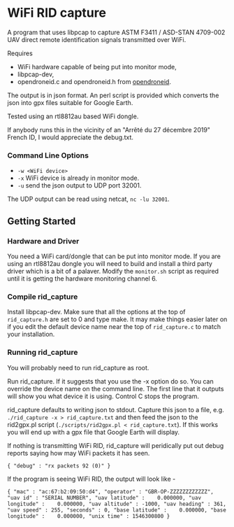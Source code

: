 # WiFi RID capture
A program that uses libpcap to capture ASTM F3411 / ASD-STAN 4709-002 UAV direct remote identification signals transmitted over WiFi.

Requires 
  * WiFi hardware capable of being put into monitor mode,
  * libpcap-dev,
  * opendroneid.c and opendroneid.h from [opendroneid](https://github.com/opendroneid/opendroneid-core-c/tree/master/libopendroneid).

The output is in json format. An perl script is provided which converts the json into gpx files suitable for Google Earth.

Tested using an rtl8812au based WiFi dongle.

If anybody runs this in the vicinity of an "Arrêté du 27 décembre 2019" French ID, I would appreciate the debug.txt.

### Command Line Options
  * `-w <WiFi device>`
  * `-x` WiFi device is already in monitor mode.
  * `-u` send the json output to UDP port 32001.

The UDP output can be read using netcat, `nc -lu 32001`.

## Getting Started

### Hardware and Driver

You need a WiFi card/dongle that can be put into monitor mode. If you are using an rtl8812au dongle you will need to build and install a third party driver which is a bit of a palaver. Modify the `monitor.sh` script as required until it is getting the hardware monitoring channel 6.

### Compile rid_capture

Install libpcap-dev. Make sure that all the options at the top of `rid_capture.h` are set to 0 and type make. It may make things easier later on if you edit the default device name near the top of `rid_capture.c` to match your installation.

### Running rid_capture

You will probably need to run rid_capture as root.

Run rid_capture. If it suggests that you use the -x option do so. You can override the device name on the command line. The first line that it outputs will show you what device it is using. Control C stops the program.

rid_capture defaults to writing json to stdout. Capture this json to a file, e.g. `./rid_capture -x > rid_capture.txt` and then feed the json to the rid2gpx.pl script (`./scripts/rid2gpx.pl < rid_capture.txt`). If this works you will end up with a gpx file that Google Earth will display.

If nothing is transmitting WiFi RID, rid_capture will peridically put out debug reports saying how may WiFi packets it has seen. 
```
{ "debug" : "rx packets 92 (0)" }
```
If the program is seeing WiFi RID, the output will look like -
```
{ "mac" : "ac:67:b2:09:50:d4", "operator" : "GBR-OP-ZZZZZZZZZZZZ", "uav id" : "SERIAL NUMBER", "uav latitude" :    0.000000, "uav longitude" :    0.000000, "uav altitude" : -1000, "uav heading" : 361, "uav speed" : 255, "seconds" : 0, "base latitude" :    0.000000, "base longitude" :    0.000000, "unix time" : 1546300800 }
```






